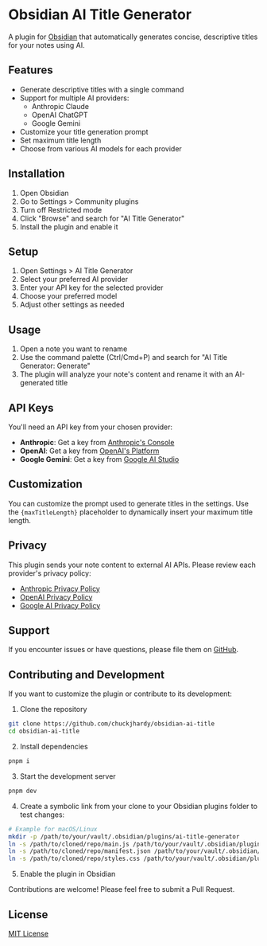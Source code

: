 # Obsidian AI Title Generator

A plugin for [Obsidian](https://obsidian.md) that automatically generates concise, descriptive titles for your notes using AI.

## Features

- Generate descriptive titles with a single command
- Support for multiple AI providers:
  - Anthropic Claude
  - OpenAI ChatGPT
  - Google Gemini
- Customize your title generation prompt
- Set maximum title length
- Choose from various AI models for each provider

## Installation

1. Open Obsidian
2. Go to Settings > Community plugins
3. Turn off Restricted mode
4. Click "Browse" and search for "AI Title Generator"
5. Install the plugin and enable it

## Setup

1. Open Settings > AI Title Generator
2. Select your preferred AI provider
3. Enter your API key for the selected provider
4. Choose your preferred model
5. Adjust other settings as needed

## Usage

1. Open a note you want to rename
2. Use the command palette (Ctrl/Cmd+P) and search for "AI Title Generator: Generate"
3. The plugin will analyze your note's content and rename it with an AI-generated title

## API Keys

You'll need an API key from your chosen provider:

- **Anthropic**: Get a key from [Anthropic's Console](https://console.anthropic.com/)
- **OpenAI**: Get a key from [OpenAI's Platform](https://platform.openai.com/api-keys)
- **Google Gemini**: Get a key from [Google AI Studio](https://aistudio.google.com/)

## Customization

You can customize the prompt used to generate titles in the settings. Use the `{maxTitleLength}` placeholder to dynamically insert your maximum title length.

## Privacy

This plugin sends your note content to external AI APIs. Please review each provider's privacy policy:
- [Anthropic Privacy Policy](https://www.anthropic.com/privacy)
- [OpenAI Privacy Policy](https://openai.com/policies/privacy-policy)
- [Google AI Privacy Policy](https://policies.google.com/privacy)

## Support

If you encounter issues or have questions, please file them on [GitHub](https://github.com/chuckjhardy/obsidian-ai-title).

## Contributing and Development

If you want to customize the plugin or contribute to its development:

1. Clone the repository
```bash
git clone https://github.com/chuckjhardy/obsidian-ai-title
cd obsidian-ai-title
```

2. Install dependencies
```bash
pnpm i
```

3. Start the development server
```bash
pnpm dev
```

4. Create a symbolic link from your clone to your Obsidian plugins folder to test changes:
```bash
# Example for macOS/Linux
mkdir -p /path/to/your/vault/.obsidian/plugins/ai-title-generator
ln -s /path/to/cloned/repo/main.js /path/to/your/vault/.obsidian/plugins/ai-title-generator/
ln -s /path/to/cloned/repo/manifest.json /path/to/your/vault/.obsidian/plugins/ai-title-generator/
ln -s /path/to/cloned/repo/styles.css /path/to/your/vault/.obsidian/plugins/ai-title-generator/
```

5. Enable the plugin in Obsidian

Contributions are welcome! Please feel free to submit a Pull Request.

## License

[MIT License](LICENSE)